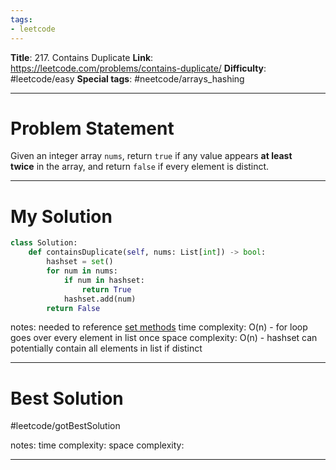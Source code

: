 ```yaml
---
tags:
- leetcode
---
```

**Title**: 217. Contains Duplicate
**Link**: https://leetcode.com/problems/contains-duplicate/
**Difficulty**: #leetcode/easy 
**Special tags**: #neetcode/arrays_hashing

---
# Problem Statement

Given an integer array `nums`, return `true` if any value appears **at least twice** in the array, and return `false` if every element is distinct.

---
# My Solution

```python
class Solution:
    def containsDuplicate(self, nums: List[int]) -> bool:
        hashset = set()
        for num in nums:
            if num in hashset:
                return True
			hashset.add(num)
        return False
```

notes: needed to reference [set methods](https://www.w3schools.com/python/python_ref_set.asp)
time complexity: O(n)
	- for loop goes over every element in list once
space complexity: O(n)
	- hashset can potentially contain all elements in list if distinct

---
# Best Solution

#leetcode/gotBestSolution

notes: 
time complexity: 
space complexity:

---
